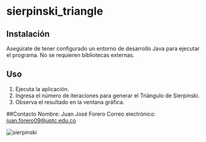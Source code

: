 # sierpinski_triangle
## Instalación

Asegúrate de tener configurado un entorno de desarrollo Java para ejecutar el programa. No se requieren bibliotecas externas.

## Uso

1. Ejecuta la aplicación.
2. Ingresa el número de iteraciones para generar el Triángulo de Sierpinski.
3. Observa el resultado en la ventana gráfica.

##Contacto
Nombre: Juan José Forero
Correo electrónico: juan.forero09@uptc.edu.co


![sierpinski](https://github.com/JuanForero531/sierpinski_triangle/assets/111099370/902a90c4-7916-4895-bbd6-7e570be98ad8)
